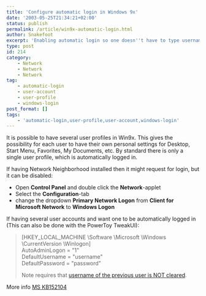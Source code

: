 ```yaml
---
title: 'Configure automatic login in Windows 9x'
date: '2003-05-25T21:34:21+02:00'
status: publish
permalink: /article/win9x-automatic-login.html
author: Snakefoot
excerpt: 'Enabling automatic login so one doesn''t have to type username and password at every boot.'
type: post
id: 214
category:
    - Network
    - Network
    - Network
tag:
    - automatic-login
    - user-account
    - user-profile
    - windows-login
post_format: []
tags:
    - 'automatic-login,user-profile,user-account,windows-login'
---
```

It is possible to have several user profiles in Win9x. This gives the possibility for each user to have their own personal settings for Desktop, Start Menu, Favorites, My Documents, etc. By standard there is only a single user profile, which is automatically logged in.  
  
 If having Network Neighborhood installed then it might request for login, but it can be disabled:

- Open **Control Panel** and double click the **Network**-applet
- Select the **Configuration**-tab
- change the dropdown **Primary Network Logon** from **Client for Microsoft Network** to **Windows Logon**
 
 If having several user accounts and want one to be automatically logged in (This can also be done with the PowerToy TweakUI):
> \[HKEY\_LOCAL\_MACHINE \\Software \\Microsoft \\Windows \\CurrentVersion \\Winlogon\]  
>  AutoAdminLogon = "1"  
>  DefaultUsername = "username"  
>  DefaultPassword = "password"  
>   
>  Note requires that [username of the previous user is NOT cleared](/article/win9x-domain-login.html).

 More info [MS KB152104](http://support.microsoft.com/kb/152104 "How to Prevent a Windows 95, Windows 98, or Windows Me Logon Prompt at Startup [Q152104]")